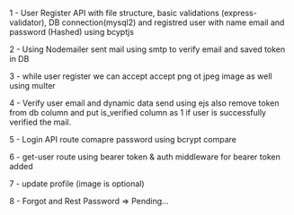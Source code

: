 1 - User Register API with file structure, basic validations (express-validator), DB connection(mysql2) and registred user with name email and password (Hashed) using bcyptjs

2 - Using Nodemailer sent mail using smtp to verify email and saved token in DB

3 - while user register we can accept accept png ot jpeg image as well using multer

4 - Verify user email and dynamic data send using ejs also remove token from db column and put is_verified column as 1 if user is successfully verified the mail.

5 - Login API route comapre password using bcrypt compare

6 - get-user route using bearer token & auth middleware for bearer token added

7 - update profile (image is optional)

8 - Forgot and Rest Password => Pending...
